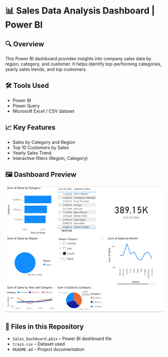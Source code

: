 # 📊 Sales Data Analysis Dashboard | Power BI

## 🔍 Overview
This Power BI dashboard provides insights into company sales data by region, category, and customer.
It helps identify top-performing categories, yearly sales trends, and top customers.

## 🛠️ Tools Used
- Power BI
- Power Query
- Microsoft Excel / CSV dataset

## 📈 Key Features
- Sales by Category and Region
- Top 10 Customers by Sales
- Yearly Sales Trend
- Interactive filters (Region, Category)

## 🖼️ Dashboard Preview
![Dashboard Screenshot](dashboard_screenshot.png)

## 📂 Files in this Repository
- `Sales_Dashboard.pbix` – Power BI dashboard file
- `train.csv` – Dataset used
- `README.md` – Project documentation
